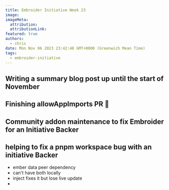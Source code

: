 ```yaml
---
title: Embroider Initiative Week 23
image:
imageMeta:
  attribution:
  attributionLink:
featured: true
authors:
  - chris
date: Mon Nov 06 2023 23:42:48 GMT+0000 (Greenwich Mean Time)
tags:
  - embroider-initiative
---
```


## Writing a summary blog post up until the start of November

## Finishing allowAppImports PR 🎉

## Community addon maintenance to fix Embroider for an Initiative Backer

## helping to fix a pnpm workspace bug with an initiative Backer

- ember data peer dependency
- can't have both locally
- inject fixes it but lose live update
- 

